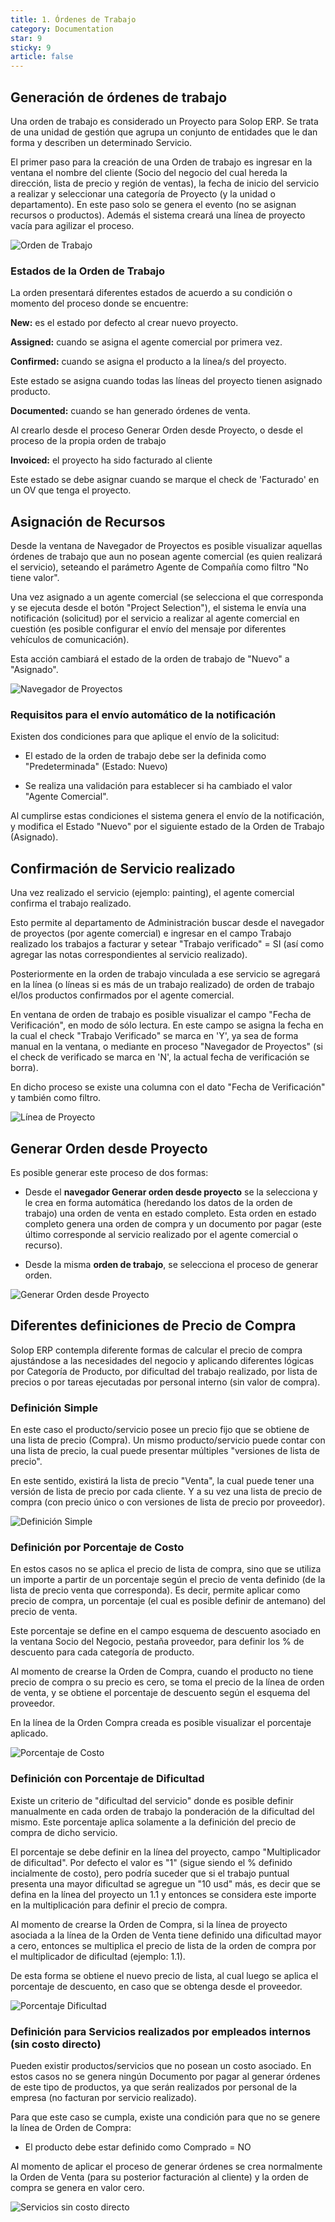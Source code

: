 ```yaml
---
title: 1. Órdenes de Trabajo
category: Documentation
star: 9
sticky: 9
article: false
---
```


## Generación de órdenes de trabajo

Una orden de trabajo es considerado un Proyecto para Solop ERP.
Se trata de una unidad de gestión que agrupa un conjunto de entidades que le dan forma y describen un determinado Servicio.

El primer paso para la creación de una Orden de trabajo es ingresar en la ventana el nombre del cliente (Socio del negocio del cual hereda la dirección, lista de precio y región de ventas), la fecha de inicio del servicio a realizar y seleccionar una categoría de Proyecto (y la unidad o departamento).
En este paso solo se genera el evento (no se asignan recursos o productos). Además el sistema creará una línea de proyecto vacía para agilizar el proceso.

![Orden de Trabajo](/assets/img/docs/field-services-management/fis-services2.png)

### Estados de la Orden de Trabajo

La orden presentará diferentes estados de acuerdo a su condición o momento del proceso donde se encuentre:

**New:** es el estado por defecto al crear nuevo proyecto.

**Assigned:** cuando se asigna el agente comercial por primera vez.

**Confirmed:** cuando se asigna el producto a la línea/s del proyecto.

Este estado se asigna cuando todas las líneas del proyecto tienen asignado producto.

**Documented:** cuando se han generado órdenes de venta.

Al crearlo desde el proceso Generar Orden desde Proyecto, o desde el proceso de la propia orden de trabajo

**Invoiced:** el proyecto ha sido facturado al cliente

Este estado se debe asignar cuando se marque el check de 'Facturado' en un OV que tenga el proyecto.

## Asignación de Recursos

Desde la ventana de Navegador de Proyectos es posible visualizar aquellas órdenes de trabajo que aun no posean agente comercial (es quien realizará el servicio), seteando el parámetro Agente de Compañía como filtro "No tiene valor".

Una vez asignado a un agente comercial (se selecciona el que corresponda y se ejecuta desde el botón "Project Selection"), el sistema le envía una notificación (solicitud) por el servicio a realizar al agente comercial en cuestión (es posible configurar el envío del mensaje por diferentes vehículos de comunicación).

Esta acción cambiará el estado de la orden de trabajo de "Nuevo" a "Asignado".

![Navegador de Proyectos](/assets/img/docs/field-services-management/fis-services3.png)

### Requisitos para el envío automático de la notificación

Existen dos condiciones para que aplique el envío de la solicitud:

* El estado de la orden de trabajo debe ser la definida como "Predeterminada" (Estado: Nuevo)

* Se realiza una validación para establecer si ha cambiado el valor "Agente Comercial".

Al cumplirse estas condiciones el sistema genera el envío de la notificación, y modifica el Estado "Nuevo" por el siguiente estado de la Orden de Trabajo (Asignado).

## Confirmación de Servicio realizado

Una vez realizado el servicio (ejemplo: painting), el agente comercial confirma el trabajo realizado.

Esto permite al departamento de Administración buscar desde el navegador de proyectos (por agente comercial) e ingresar en el campo Trabajo realizado los trabajos a facturar y setear "Trabajo verificado" = SI (así como agregar las notas correspondientes al servicio realizado).

Posteriormente en la orden de trabajo vinculada a ese servicio se agregará en la línea (o líneas si es más de un trabajo realizado) de orden de trabajo el/los productos confirmados por el agente comercial.

En ventana de orden de trabajo es posible visualizar el campo "Fecha de Verificación", en modo de sólo lectura.
En este campo se asigna la fecha en la cual el check "Trabajo Verificado" se marca en 'Y', ya sea de forma manual en la ventana, o mediante en proceso "Navegador de Proyectos" (si el check de verificado se marca en 'N', la actual fecha de verificación se borra).

En dicho proceso se existe una columna con el dato "Fecha de Verificación" y también como filtro.

![Línea de Proyecto](/assets/img/docs/field-services-management/fis-services4.png)

## Generar Orden desde Proyecto

Es posible generar este proceso de dos formas:

* Desde el **navegador Generar orden desde proyecto** se la selecciona y le crea en forma automática (heredando los datos de la orden de trabajo) una orden de venta en estado completo. 
Esta orden en estado completo genera una orden de compra y un documento por pagar (este último corresponde al servicio realizado por el agente comercial o recurso).

* Desde la misma **orden de trabajo**, se selecciona el proceso de generar orden.

![Generar Orden desde Proyecto](/assets/img/docs/field-services-management/fis-services5.png)

## Diferentes definiciones de Precio de Compra

Solop ERP contempla diferente formas de calcular el precio de compra ajustándose a las necesidades del negocio y aplicando diferentes lógicas por Categoría de Producto, por dificultad del trabajo realizado, por lista de precios o por tareas ejecutadas por personal interno (sin valor de compra).

### Definición Simple

En este caso el producto/servicio posee un precio fijo que se obtiene de una lista de precio (Compra).
Un mismo producto/servicio puede contar con una lista de precio, la cual puede presentar múltiples "versiones de lista de precio". 

En este sentido, existirá la lista de precio "Venta", la cual puede tener una versión de lista de precio por cada cliente. Y a su vez una lista de precio de compra (con precio único o con versiones de lista de precio por proveedor).

![Definición Simple](/assets/img/docs/field-services-management/fis-services14.png)

### Definición por Porcentaje de Costo

En estos casos no se aplica el precio de lista de compra, sino que se utiliza un importe a partir de un porcentaje según el precio de venta definido (de la lista de precio venta que corresponda). Es decir, permite aplicar como precio de compra, un porcentaje (el cual es posible definir de antemano) del precio de venta.

Este porcentaje se define en el campo esquema de descuento asociado en la ventana Socio del Negocio, pestaña proveedor, para definir los % de descuento para cada categoría de producto.

Al momento de crearse la Orden de Compra, cuando el producto no tiene precio de compra o su precio es cero, se toma el precio de la línea de orden de venta, y se obtiene el porcentaje de descuento según el esquema del proveedor.

En la línea de la Orden Compra creada es posible visualizar el porcentaje aplicado.

![Porcentaje de Costo](/assets/img/docs/field-services-management/fis-services13.png)

### Definición con Porcentaje de Dificultad

Existe un criterio de "dificultad del servicio" donde es posible definir manualmente en cada orden de trabajo la ponderación de la dificultad del mismo. Este porcentaje aplica solamente a la definición del precio de compra de dicho servicio.

El porcentaje se debe definir en la línea del proyecto, campo "Multiplicador de dificultad". 
Por defecto el valor es "1" (sigue siendo el % definido incialmente de costo), pero podría suceder que si el trabajo puntual presenta una mayor dificultad se agregue un "10 usd" más, es decir que se defina en la línea del proyecto un 1.1 y entonces se considera este importe en la multiplicación para definir el precio de compra.

Al momento de crearse la Orden de Compra, si la línea de proyecto asociada a la línea de la Orden de Venta tiene definido una dificultad mayor a cero, entonces se multiplica el precio de lista de la orden de compra por el multiplicador de dificultad (ejemplo: 1.1).

De esta forma se obtiene el nuevo precio de lista, al cual luego se aplica el porcentaje de descuento, en caso que se obtenga desde el proveedor.

![Porcentaje Dificultad](/assets/img/docs/field-services-management/fis-services12.png)

### Definición para Servicios realizados por empleados internos (sin costo directo)

Pueden existir productos/servicios que no posean un costo asociado. En estos casos no se genera ningún Documento por pagar al generar órdenes de este tipo de productos, ya que serán realizados por personal de la empresa (no facturan por servicio realizado).

Para que este caso se cumpla, existe una condición para que no se genere la línea de Orden de Compra:

* El producto debe estar definido como Comprado = NO

Al momento de aplicar el proceso de generar órdenes se crea normalmente la Orden de Venta (para su posterior facturación al cliente) y la orden de compra se genera en valor cero.

![Servicios sin costo directo](/assets/img/docs/field-services-management/fis-services11.png)